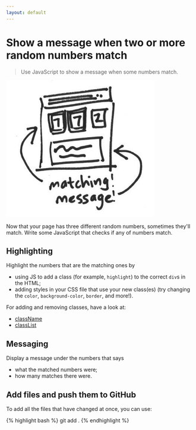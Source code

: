```yaml
---
layout: default
---
```


<h1 data-task-number="4">Show a message when two or more random numbers match</h1>

> Use JavaScript to show a message when some numbers match.

![](./img/4.jpg)

Now that your page has three different random numbers, sometimes they'll match. Write some JavaScript that checks if any of numbers match.

## Highlighting

Highlight the numbers that are the matching ones by

* using JS to add a class (for example, `highlight`) to the correct `div`s in the HTML;
* adding styles in your CSS file that use your new class(es) (try changing the `color`, `background-color`, `border`, and more!).

For adding and removing classes, have a look at:

  * [className](https://developer.mozilla.org/en-US/docs/Web/API/Element/className)
  * [classList](https://developer.mozilla.org/en-US/docs/Web/API/Element/classList)

## Messaging

Display a message under the numbers that says

* what the matched numbers were;
* how many matches there were.

## Add files and push them to GitHub

To add all the files that have changed at once, you can use:

{% highlight bash %}
git add .
{% endhighlight %}
